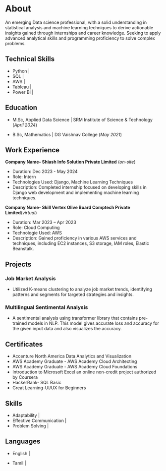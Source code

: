 # About 
An emerging Data science professional, with a solid understanding in statistical analysis and machine learning techniques to derive actionable insights gained through internships and career knowledge. Seeking to apply advanced analytical skills and programming proficiency to solve complex problems.

## Technical Skills 
- Python |
- SQL |
- AWS |
- Tableau |
- Power BI |

## Education							       		
- M.Sc, Applied Data Science | SRM Institute of Science & Technology (_April 2024_) 
  	 			        		
- B.Sc, Mathematics | DG Vaishnav College (_May 2021_)

## Work Experience 
**Company Name- Shiash Info Solution Private Limited** (_on-site_)
- Duration: Dec 2023 - May 2024 
- Role: Intern
- Technologies Used: Django, Machine Learning Techniques
- Description: Completed internship focused on developing skills in Django web development and implementing machine learning techniques.

**Company Name- Skill Vertex Olive Board Comptech Private Limited**(_virtual_) 
- Duration: Mar 2023 – Apr 2023
- Role:  Cloud Computing
- Technologie Used: AWS
- Description: Gained proficiency in various AWS services and techniques, including EC2 instances, S3 storage, IAM roles, Elastic Beanstalk.

## Projects
### Job Market Analysis
- Utilized K-means clustering to analyze job market trends, identifying patterns and segments for targeted strategies and insights.

### Multilingual Sentimental Analysis

- A sentimental analysis using transformer library that contains pre-trained models in NLP. This model gives accurate loss and accuracy for the given input data and also visualizes the accuracy.

## Certificates

- Accenture North America Data Analytics and Visualization 
- AWS Academy Graduate - AWS Academy Cloud Architecting
- AWS Academy Graduate - AWS Academy Cloud Foundations
- Introduction to Microsoft Excel an online non-credit project authorized by Coursera
- HackerRank- SQL Basic
- Great Learning-UI/UX for Beginners

## Skills
- Adaptability |
- Effective Communication |
- Problem Solving |

## Languages
- English |

- Tamil |




